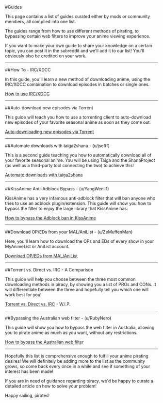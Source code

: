 #Guides

This page contains a list of guides curated either by mods or community members, all compiled into one list.

The guides range from how to use different methods of pirating, to bypassing certain web filters to improve your anime viewing experience.

If you want to make your own guide to share your knowledge on a certain topic, you can post it in the subreddit and we'll add it to our list! You'll obviously also be credited on your work.

---

##How To - IRC/XDCC

In this guide, you'll learn a new method of downloading anime, using the IRC/XDCC combination to download episodes in batches or single ones.

[How to use IRC/XDCC](https://reddit.com/r/animepiracy/wiki/main/guides/irc)

---

##Auto-download new episodes via Torrent

This guide will teach you how to use a torrenting client to auto-download new episodes of your favorite seasonal anime as soon as they come out.

[Auto-downloading new episodes via Torrent](https://reddit.com/r/animepiracy/wiki/main/guides/torrent)

---

##Automate downloads with taiga2shana - (u/jsefff)

This is a second guide teaching you how to automatically download all of your favorite seasonal anime. You will be using Taiga and the ShanaProject (as well as a third-party tool connecting the two) to achieve this!

[Automate downloads with taiga2shana](https://www.reddit.com/r/animepiracy/wiki/main/guides/shana)

---

##KissAnime Anti-Adblock Bypass - (u/YangWenli1)

KissAnime has a very infamous anti-adblock filter that will ban anyone who tries to use an adblock plugin/extension. This guide will show you how to bypass the filter to enjoy the large library that KissAnime has.

[How to bypass the Adblock ban in KissAnime](https://reddit.com/r/animepiracy/wiki/main/guides/kissanime)

---

##Download OP/EDs from your MAL/AniList - (u/ZeMuffenMan)

Here, you'll learn how to download the OPs and EDs of every show in your MyAnimeList or AniList account.

[Download OP/EDs from MAL/AniList](https://reddit.com/r/animepiracy/wiki/main/guides/op-ed)

---

##Torrent vs. Direct vs. IRC - A Comparison

This guide will help you choose between the three most common downloading methods in piracy, by showing you a list of PROs and CONs. It will differentiate between the three and hopefully tell you which one will work best for you!

[Torrent vs. Direct vs. IRC](https://example.org) - W.I.P.

---

##Bypassing the Australian web filter - (u/RubyNero)

This guide will show you how to bypass the web filter in Australia, allowing you to pirate anime as much as you want, without any restrictions.

[How to bypass the Australian web filter](https://reddit.com/r/animepiracy/wiki/main/guides/filter)

---
Hopefully this list is comprehensive enough to fulfill your anime pirating desires! We will definitely be adding more to the list as the community grows, so come back every once in a while and see if something of your interest has been made!

If you are in need of guidance regarding piracy, we'd be happy to curate a detailed article on how to solve your problem!

Happy sailing, pirates!